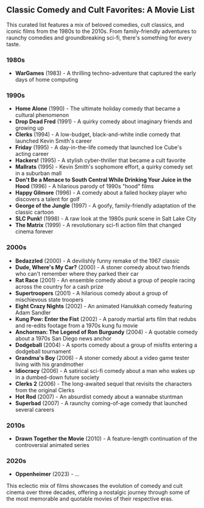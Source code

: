 ## Classic Comedy and Cult Favorites: A Movie List

This curated list features a mix of beloved comedies, cult classics, and iconic films from the 1980s to the 2010s. From family-friendly adventures to raunchy comedies and groundbreaking sci-fi, there's something for every taste.

### 1980s

- **WarGames** (1983) - A thrilling techno-adventure that captured the early days of home computing

### 1990s

- **Home Alone** (1990) - The ultimate holiday comedy that became a cultural phenomenon
- **Drop Dead Fred** (1991) - A quirky comedy about imaginary friends and growing up
- **Clerks** (1994) - A low-budget, black-and-white indie comedy that launched Kevin Smith's career
- **Friday** (1995) - A day-in-the-life comedy that launched Ice Cube's acting career
- **Hackers!** (1995) - A stylish cyber-thriller that became a cult favorite
- **Mallrats** (1995) - Kevin Smith's sophomore effort, a quirky comedy set in a suburban mall
- **Don't Be a Menace to South Central While Drinking Your Juice in the Hood** (1996) - A hilarious parody of 1990s "hood" films
- **Happy Gilmore** (1996) - A comedy about a failed hockey player who discovers a talent for golf
- **George of the Jungle** (1997) - A goofy, family-friendly adaptation of the classic cartoon
- **SLC Punk!** (1998) - A raw look at the 1980s punk scene in Salt Lake City
- **The Matrix** (1999) - A revolutionary sci-fi action film that changed cinema forever

### 2000s

- **Bedazzled** (2000) - A devilishly funny remake of the 1967 classic
- **Dude, Where's My Car?** (2000) - A stoner comedy about two friends who can't remember where they parked their car
- **Rat Race** (2001) - An ensemble comedy about a group of people racing across the country for a cash prize
- **Supertroopers** (2001) - A hilarious comedy about a group of mischievous state troopers
- **Eight Crazy Nights** (2002) - An animated Hanukkah comedy featuring Adam Sandler
- **Kung Pow: Enter the Fist** (2002) - A parody martial arts film that redubs and re-edits footage from a 1970s kung fu movie
- **Anchorman: The Legend of Ron Burgundy** (2004) - A quotable comedy about a 1970s San Diego news anchor
- **Dodgeball** (2004) - A sports comedy about a group of misfits entering a dodgeball tournament
- **Grandma's Boy** (2006) - A stoner comedy about a video game tester living with his grandmother
- **Idiocracy** (2006) - A satirical sci-fi comedy about a man who wakes up in a dumbed-down future society
- **Clerks 2** (2006) - The long-awaited sequel that revisits the characters from the original Clerks
- **Hot Rod** (2007) - An absurdist comedy about a wannabe stuntman
- **Superbad** (2007) - A raunchy coming-of-age comedy that launched several careers

### 2010s

- **Drawn Together the Movie** (2010) - A feature-length continuation of the controversial animated series

### 2020s
- **Oppenheimer** (2023) - ...


This eclectic mix of films showcases the evolution of comedy and cult cinema over three decades, offering a nostalgic journey through some of the most memorable and quotable movies of their respective eras.
